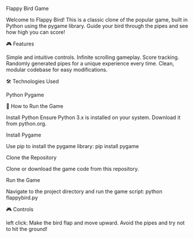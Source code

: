 Flappy Bird Game

Welcome to Flappy Bird! This is a classic clone of the popular game, built in Python using the pygame library. Guide your bird through the pipes and see how high you can score!

🎮 Features

Simple and intuitive controls.
Infinite scrolling gameplay.
Score tracking.
Randomly generated pipes for a unique experience every time.
Clean, modular codebase for easy modifications.

🛠️ Technologies Used

Python
Pygame

🚀 How to Run the Game

Install Python
Ensure Python 3.x is installed on your system. Download it from python.org.

Install Pygame

Use pip to install the pygame library:
pip install pygame

Clone the Repository

Clone or download the game code from this repository.

Run the Game

Navigate to the project directory and run the game script:
python flappybird.py

🎮 Controls

left click: Make the bird flap and move upward.
Avoid the pipes and try not to hit the ground!